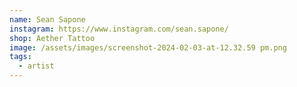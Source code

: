 ```yaml
---
name: Sean Sapone
instagram: https://www.instagram.com/sean.sapone/
shop: Aether Tattoo
image: /assets/images/screenshot-2024-02-03-at-12.32.59 pm.png
tags:
  - artist
---
```

